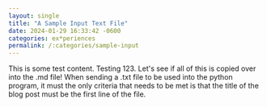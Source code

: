 ```yaml
---
layout: single
title: "A Sample Input Text File"
date: 2024-01-29 16:33:42 -0600
categories: ex*periences
permalink: /:categories/sample-input
---
```

This is some test content. Testing 123. Let's see if all of this is copied over into the .md file!
When sending a .txt file to be used into the python program, it must the only criteria that needs to be met is that the title of the blog post must be the first line of the file.
